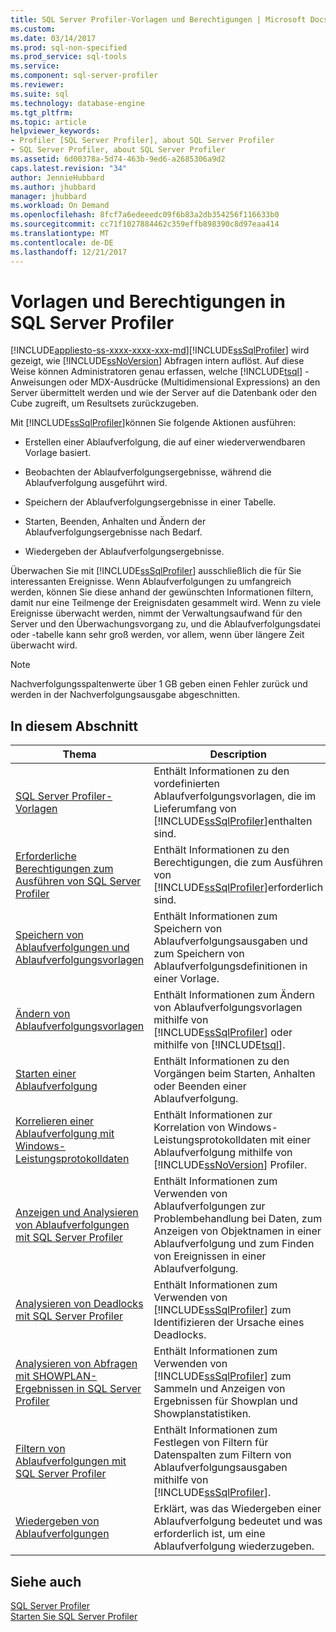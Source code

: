 ```yaml
---
title: SQL Server Profiler-Vorlagen und Berechtigungen | Microsoft Docs
ms.custom: 
ms.date: 03/14/2017
ms.prod: sql-non-specified
ms.prod_service: sql-tools
ms.service: 
ms.component: sql-server-profiler
ms.reviewer: 
ms.suite: sql
ms.technology: database-engine
ms.tgt_pltfrm: 
ms.topic: article
helpviewer_keywords:
- Profiler [SQL Server Profiler], about SQL Server Profiler
- SQL Server Profiler, about SQL Server Profiler
ms.assetid: 6d00378a-5d74-463b-9ed6-a2685306a9d2
caps.latest.revision: "34"
author: JennieHubbard
ms.author: jhubbard
manager: jhubbard
ms.workload: On Demand
ms.openlocfilehash: 8fcf7a6edeeedc09f6b83a2db354256f116633b0
ms.sourcegitcommit: cc71f1027884462c359effb898390c8d97eaa414
ms.translationtype: MT
ms.contentlocale: de-DE
ms.lasthandoff: 12/21/2017
---
```

# <a name="sql-server-profiler-templates-and-permissions"></a>Vorlagen und Berechtigungen in SQL Server Profiler
[!INCLUDE[appliesto-ss-xxxx-xxxx-xxx-md](../../includes/appliesto-ss-xxxx-xxxx-xxx-md.md)][!INCLUDE[ssSqlProfiler](../../includes/sssqlprofiler-md.md)] wird gezeigt, wie [!INCLUDE[ssNoVersion](../../includes/ssnoversion-md.md)] Abfragen intern auflöst. Auf diese Weise können Administratoren genau erfassen, welche [!INCLUDE[tsql](../../includes/tsql-md.md)] -Anweisungen oder MDX-Ausdrücke (Multidimensional Expressions) an den Server übermittelt werden und wie der Server auf die Datenbank oder den Cube zugreift, um Resultsets zurückzugeben.  
  
 Mit [!INCLUDE[ssSqlProfiler](../../includes/sssqlprofiler-md.md)]können Sie folgende Aktionen ausführen:  
  
-   Erstellen einer Ablaufverfolgung, die auf einer wiederverwendbaren Vorlage basiert.  
  
-   Beobachten der Ablaufverfolgungsergebnisse, während die Ablaufverfolgung ausgeführt wird.  
  
-   Speichern der Ablaufverfolgungsergebnisse in einer Tabelle.  
  
-   Starten, Beenden, Anhalten und Ändern der Ablaufverfolgungsergebnisse nach Bedarf.  
  
-   Wiedergeben der Ablaufverfolgungsergebnisse.  
  
 Überwachen Sie mit [!INCLUDE[ssSqlProfiler](../../includes/sssqlprofiler-md.md)] ausschließlich die für Sie interessanten Ereignisse. Wenn Ablaufverfolgungen zu umfangreich werden, können Sie diese anhand der gewünschten Informationen filtern, damit nur eine Teilmenge der Ereignisdaten gesammelt wird. Wenn zu viele Ereignisse überwacht werden, nimmt der Verwaltungsaufwand für den Server und den Überwachungsvorgang zu, und die Ablaufverfolgungsdatei oder -tabelle kann sehr groß werden, vor allem, wenn über längere Zeit überwacht wird.  
  
> [!NOTE]  
>  Nachverfolgungsspaltenwerte über 1 GB geben einen Fehler zurück und werden in der Nachverfolgungsausgabe abgeschnitten.  
  
## <a name="in-this-section"></a>In diesem Abschnitt  
  
|Thema|Description|  
|-----------|-----------------|  
|[SQL Server Profiler-Vorlagen](../../tools/sql-server-profiler/sql-server-profiler-templates.md)|Enthält Informationen zu den vordefinierten Ablaufverfolgungsvorlagen, die im Lieferumfang von [!INCLUDE[ssSqlProfiler](../../includes/sssqlprofiler-md.md)]enthalten sind.|  
|[Erforderliche Berechtigungen zum Ausführen von SQL Server Profiler](../../tools/sql-server-profiler/permissions-required-to-run-sql-server-profiler.md)|Enthält Informationen zu den Berechtigungen, die zum Ausführen von [!INCLUDE[ssSqlProfiler](../../includes/sssqlprofiler-md.md)]erforderlich sind.|  
|[Speichern von Ablaufverfolgungen und Ablaufverfolgungsvorlagen](../../tools/sql-server-profiler/save-traces-and-trace-templates.md)|Enthält Informationen zum Speichern von Ablaufverfolgungsausgaben und zum Speichern von Ablaufverfolgungsdefinitionen in einer Vorlage.|  
|[Ändern von Ablaufverfolgungsvorlagen](../../tools/sql-server-profiler/modify-trace-templates.md)|Enthält Informationen zum Ändern von Ablaufverfolgungsvorlagen mithilfe von [!INCLUDE[ssSqlProfiler](../../includes/sssqlprofiler-md.md)] oder mithilfe von [!INCLUDE[tsql](../../includes/tsql-md.md)].|  
|[Starten einer Ablaufverfolgung](../../tools/sql-server-profiler/start-a-trace.md)|Enthält Informationen zu den Vorgängen beim Starten, Anhalten oder Beenden einer Ablaufverfolgung.|  
|[Korrelieren einer Ablaufverfolgung mit Windows-Leistungsprotokolldaten](../../tools/sql-server-profiler/correlate-a-trace-with-windows-performance-log-data.md)|Enthält Informationen zur Korrelation von Windows-Leistungsprotokolldaten mit einer Ablaufverfolgung mithilfe von [!INCLUDE[ssNoVersion](../../includes/ssnoversion-md.md)] Profiler.|  
|[Anzeigen und Analysieren von Ablaufverfolgungen mit SQL Server Profiler](../../tools/sql-server-profiler/view-and-analyze-traces-with-sql-server-profiler.md)|Enthält Informationen zum Verwenden von Ablaufverfolgungen zur Problembehandlung bei Daten, zum Anzeigen von Objektnamen in einer Ablaufverfolgung und zum Finden von Ereignissen in einer Ablaufverfolgung.|  
|[Analysieren von Deadlocks mit SQL Server Profiler](../../tools/sql-server-profiler/analyze-deadlocks-with-sql-server-profiler.md)|Enthält Informationen zum Verwenden von [!INCLUDE[ssSqlProfiler](../../includes/sssqlprofiler-md.md)] zum Identifizieren der Ursache eines Deadlocks.|  
|[Analysieren von Abfragen mit SHOWPLAN-Ergebnissen in SQL Server Profiler](../../tools/sql-server-profiler/analyze-queries-with-showplan-results-in-sql-server-profiler.md)|Enthält Informationen zum Verwenden von [!INCLUDE[ssSqlProfiler](../../includes/sssqlprofiler-md.md)] zum Sammeln und Anzeigen von Ergebnissen für Showplan und Showplanstatistiken.|  
|[Filtern von Ablaufverfolgungen mit SQL Server Profiler](../../tools/sql-server-profiler/filter-traces-with-sql-server-profiler.md)|Enthält Informationen zum Festlegen von Filtern für Datenspalten zum Filtern von Ablaufverfolgungsausgaben mithilfe von [!INCLUDE[ssSqlProfiler](../../includes/sssqlprofiler-md.md)].|  
|[Wiedergeben von Ablaufverfolgungen](../../tools/sql-server-profiler/replay-traces.md)|Erklärt, was das Wiedergeben einer Ablaufverfolgung bedeutet und was erforderlich ist, um eine Ablaufverfolgung wiederzugeben.|  
  
## <a name="see-also"></a>Siehe auch  
 [SQL Server Profiler](../../tools/sql-server-profiler/sql-server-profiler.md)   
 [Starten Sie SQL Server Profiler](../../tools/sql-server-profiler/start-sql-server-profiler.md)  
  
  
